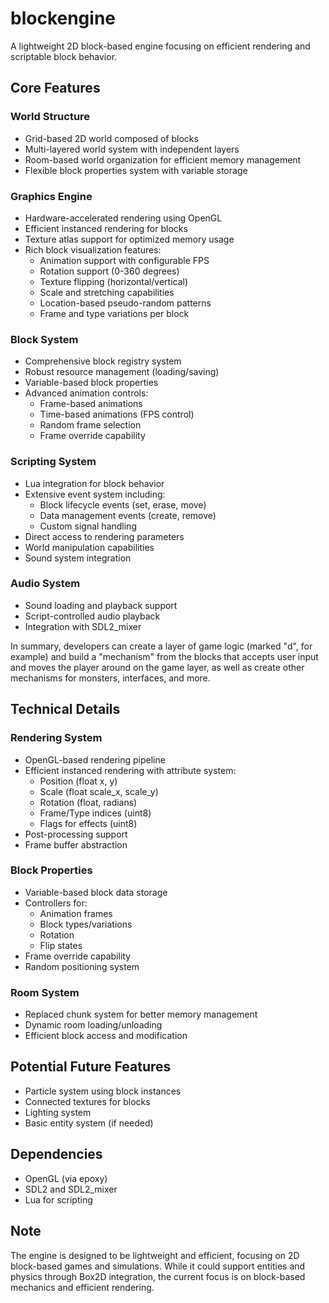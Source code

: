 # blockengine

A lightweight 2D block-based engine focusing on efficient rendering and scriptable block behavior.

## Core Features

### World Structure
- Grid-based 2D world composed of blocks
- Multi-layered world system with independent layers
- Room-based world organization for efficient memory management
- Flexible block properties system with variable storage

### Graphics Engine
- Hardware-accelerated rendering using OpenGL
- Efficient instanced rendering for blocks
- Texture atlas support for optimized memory usage
- Rich block visualization features:
  - Animation support with configurable FPS
  - Rotation support (0-360 degrees)
  - Texture flipping (horizontal/vertical)
  - Scale and stretching capabilities
  - Location-based pseudo-random patterns
  - Frame and type variations per block

### Block System
- Comprehensive block registry system
- Robust resource management (loading/saving)
- Variable-based block properties
- Advanced animation controls:
  - Frame-based animations
  - Time-based animations (FPS control)
  - Random frame selection
  - Frame override capability

### Scripting System
- Lua integration for block behavior
- Extensive event system including:
  - Block lifecycle events (set, erase, move)
  - Data management events (create, remove)
  - Custom signal handling
- Direct access to rendering parameters
- World manipulation capabilities
- Sound system integration

### Audio System
- Sound loading and playback support
- Script-controlled audio playback
- Integration with SDL2_mixer

In summary, developers can create a layer of game logic (marked "d", for example) and build a "mechanism" from the blocks that accepts user input and moves the player around on the game layer, as well as create other mechanisms for monsters, interfaces, and more.

## Technical Details

### Rendering System
- OpenGL-based rendering pipeline
- Efficient instanced rendering with attribute system:
  - Position (float x, y)
  - Scale (float scale_x, scale_y)
  - Rotation (float, radians)
  - Frame/Type indices (uint8)
  - Flags for effects (uint8)
- Post-processing support
- Frame buffer abstraction

### Block Properties
- Variable-based block data storage
- Controllers for:
  - Animation frames
  - Block types/variations
  - Rotation
  - Flip states
- Frame override capability
- Random positioning system

### Room System
- Replaced chunk system for better memory management
- Dynamic room loading/unloading
- Efficient block access and modification

## Potential Future Features
- Particle system using block instances
- Connected textures for blocks
- Lighting system
- Basic entity system (if needed)

## Dependencies
- OpenGL (via epoxy)
- SDL2 and SDL2_mixer
- Lua for scripting

## Note
The engine is designed to be lightweight and efficient, focusing on 2D block-based games and simulations. While it could support entities and physics through Box2D integration, the current focus is on block-based mechanics and efficient rendering.

